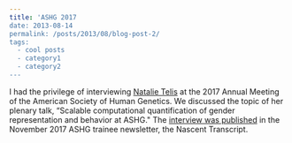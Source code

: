 ```yaml
---
title: 'ASHG 2017 
date: 2013-08-14
permalink: /posts/2013/08/blog-post-2/
tags:
  - cool posts
  - category1
  - category2
---
```


I had the privilege of interviewing [Natalie Telis](https://twitter.com/NatalieTelis) at the 2017 Annual Meeting of the American Society of Human Genetics. We discussed the topic of her plenary talk, “Scalable computational quantification of gender representation and behavior at ASHG." The [interview was published](http://www.ashg.org/education/newsletter/201711_leader.shtml) in the November 2017 ASHG trainee newsletter, the Nascent Transcript.
